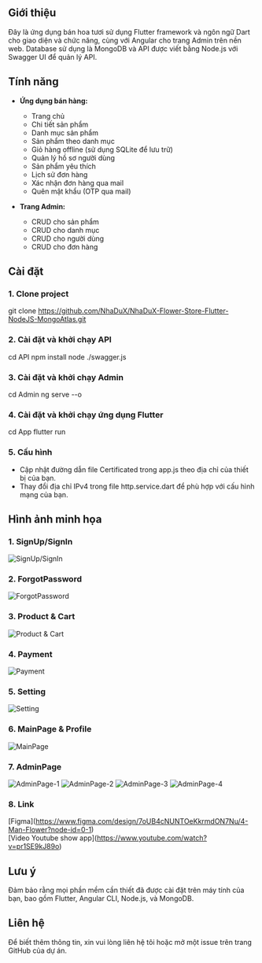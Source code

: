 ## Giới thiệu
Đây là ứng dụng bán hoa tươi sử dụng Flutter framework và ngôn ngữ Dart cho giao diện và chức năng, cùng với Angular cho trang Admin trên nền web. Database sử dụng là MongoDB và API được viết bằng Node.js với Swagger UI để quản lý API.

## Tính năng

- **Ứng dụng bán hàng:**
  - Trang chủ
  - Chi tiết sản phẩm
  - Danh mục sản phẩm
  - Sản phẩm theo danh mục
  - Giỏ hàng offline (sử dụng SQLite để lưu trữ)  
  - Quản lý hồ sơ người dùng
  - Sản phẩm yêu thích
  - Lịch sử đơn hàng
  - Xác nhận đơn hàng qua mail
  - Quên mật khẩu (OTP qua mail)

- **Trang Admin:**
  - CRUD cho sản phẩm
  - CRUD cho danh mục
  - CRUD cho người dùng
  - CRUD cho đơn hàng

## Cài đặt

### 1. Clone project
git clone https://github.com/NhaDuX/NhaDuX-Flower-Store-Flutter-NodeJS-MongoAtlas.git



### 2. Cài đặt và khởi chạy API
cd API
npm install
node ./swagger.js



### 3. Cài đặt và khởi chạy Admin
cd Admin
ng serve --o



### 4. Cài đặt và khởi chạy ứng dụng Flutter
cd App
flutter run



### 5. Cấu hình
- Cập nhật đường dẫn file Certificated trong app.js theo địa chỉ của thiết bị của bạn.
- Thay đổi địa chỉ IPv4 trong file http.service.dart để phù hợp với cấu hình mạng của bạn.  

## Hình ảnh minh họa

### 1. SignUp/SignIn
![SignUp/SignIn](https://firebasestorage.googleapis.com/v0/b/shopdt-5c0d7.appspot.com/o/images_4_git%2Fsignup-in.png?alt=media&token=889dd899-b019-4190-ac5a-0c9ac06d9dc8)

### 2. ForgotPassword
![ForgotPassword](https://firebasestorage.googleapis.com/v0/b/shopdt-5c0d7.appspot.com/o/images_4_git%2FForgotPass.png?alt=media&token=f98bc9ab-bcef-4083-9104-202b91aa8a2b)

### 3. Product & Cart
![Product & Cart](https://firebasestorage.googleapis.com/v0/b/shopdt-5c0d7.appspot.com/o/images_4_git%2Fproduct-cart.png?alt=media&token=3a5d9f0f-dffe-45ab-8f6f-c76a4f111258)

### 4. Payment
![Payment](https://firebasestorage.googleapis.com/v0/b/shopdt-5c0d7.appspot.com/o/images_4_git%2Fpayment.png?alt=media&token=7cb729c0-48e8-48cf-a42c-2679e1b4b425)

### 5. Setting
![Setting](https://firebasestorage.googleapis.com/v0/b/shopdt-5c0d7.appspot.com/o/images_4_git%2FSetting.png?alt=media&token=7274fb48-7582-415e-9205-be7b8f9a9c80)

### 6. MainPage & Profile
![MainPage](https://firebasestorage.googleapis.com/v0/b/shopdt-5c0d7.appspot.com/o/images_4_git%2Fmainpage_profile_history.png?alt=media&token=55a5ec4c-bb95-4742-90d6-50e230940ff9)

### 7. AdminPage
![AdminPage-1](https://firebasestorage.googleapis.com/v0/b/shopdt-5c0d7.appspot.com/o/images_4_git%2Fadmin-1.png?alt=media&token=3bbbfff0-b768-4730-8f3f-e1b7abac871e)
![AdminPage-2](https://firebasestorage.googleapis.com/v0/b/shopdt-5c0d7.appspot.com/o/images_4_git%2Fadmin-2.png?alt=media&token=5814ae80-c258-4cce-a779-9194c49ffb0b)
![AdminPage-3](https://firebasestorage.googleapis.com/v0/b/shopdt-5c0d7.appspot.com/o/images_4_git%2Fadmin-3.png?alt=media&token=22046e3c-8174-4936-b1fb-0ad95c6ff947)
![AdminPage-4](https://firebasestorage.googleapis.com/v0/b/shopdt-5c0d7.appspot.com/o/images_4_git%2Fadmin-4.png?alt=media&token=24340079-5fa3-47e9-b6d2-09a7e384f2d7)
### 8. Link
\[Figma](https://www.figma.com/design/7oUB4cNUNTOeKkrmdON7Nu/4-Man-Flower?node-id=0-1)  
\[Video Youtube show app](https://www.youtube.com/watch?v=pr1SE9kJ89o)  
## Lưu ý
Đảm bảo rằng mọi phần mềm cần thiết đã được cài đặt trên máy tính của bạn, bao gồm Flutter, Angular CLI, Node.js, và MongoDB.

## Liên hệ
Để biết thêm thông tin, xin vui lòng liên hệ tôi hoặc mở một issue trên trang GitHub của dự án.
